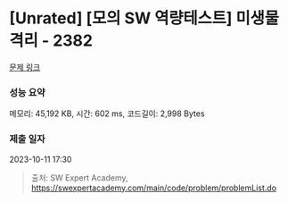 # [Unrated] [모의 SW 역량테스트] 미생물 격리 - 2382 

[문제 링크](https://swexpertacademy.com/main/code/problem/problemDetail.do?contestProbId=AV597vbqAH0DFAVl) 

### 성능 요약

메모리: 45,192 KB, 시간: 602 ms, 코드길이: 2,998 Bytes

### 제출 일자

2023-10-11 17:30



> 출처: SW Expert Academy, https://swexpertacademy.com/main/code/problem/problemList.do